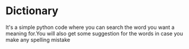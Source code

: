 # Dictionary
It's a simple python code where you can search the word you want a meaning for.You will also get some suggestion for the words in case you make any spelling mistake
